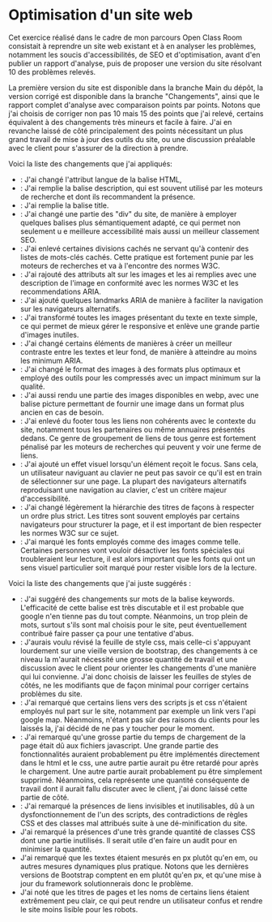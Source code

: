 # Optimisation d'un site web

Cet exercice réalisé dans le cadre de mon parcours Open Class Room consistait à reprendre un site web existant et à en analyser les problèmes, notamment les soucis d'accessibilités, de SEO et d'optimisation, avant d'en publier un rapport d'analyse, puis de proposer une version du site résolvant 10 des problèmes relevés.

La première version du site est disponible dans la branche Main du dépôt, la version corrigé est disponible dans la branche "Changements", ainsi que le rapport complet d'analyse avec comparaison points par points. Notons que j'ai choisis de corriger non pas 10 mais 15 des points que j'ai relevé, certains équivalent à des changements très mineurs et facile à faire. J'ai en revanche laissé de côté principalement des points nécessitant un plus grand travail de mise à jour des outils du site, ou une discussion préalable avec le client pour s'assurer de la direction à prendre.

Voici la liste des changements que j'ai appliqués:
 * : J'ai changé l'attribut langue de la balise HTML,
 * : J'ai remplie la balise description, qui est souvent utilisé par les moteurs de recherche et dont ils recommandent la présence.
 * : J'ai remplie la balise title.
 * : J'ai changé une partie des "div" du site, de manière à employer quelques balises plus sémantiquement adapté, ce qui permet non seulement u e meilleure accessibilité mais aussi un meilleur classement SEO.
 * : J'ai enlevé certaines divisions cachés ne servant qu'à contenir des listes de mots-clés cachés. Cette pratique est fortement punie par les moteurs de recherches et va à l'encontre des normes W3C.
 * : J'ai rajouté des attributs alt sur les images et les ai remplies avec une description de l'image en conformité avec les normes W3C et les recommendations ARIA.
 * : J'ai ajouté quelques landmarks ARIA de manière à faciliter la navigation sur les navigateurs alternatifs.
 * : J'ai transformé toutes les images présentant du texte en texte simple, ce qui permet de mieux gérer le responsive et enlève une grande partie d'images inutiles.
 * : J'ai changé certains éléments de manières à créer un meilleur contraste entre les textes et leur fond, de manière à atteindre au moins les minimum ARIA.
 * : J'ai changé le format des images à des formats plus optimaux et employé des outils pour les compressés avec un impact minimum sur la qualité.
 * : J'ai aussi rendu une partie des images disponibles en webp, avec une balise picture permettant de fournir une image dans un format plus ancien en cas de besoin.
 * : J'ai enlevé du footer tous les liens non cohérents avec le contexte du site, notamment tous les partenaires ou même annuaires présentés dedans. Ce genre de groupement de liens de tous genre est fortement pénalisé par les moteurs de recherches qui peuvent y voir une ferme de liens.
 * : J'ai ajouté un effet visuel lorsqu'un élément reçoit le focus. Sans cela, un utilisateur naviguant au clavier ne peut pas savoir ce qu'il est en train de sélectionner sur une page. La plupart des navigateurs alternatifs reproduisant une navigation au clavier, c'est un critère majeur d'accessibilité.
 * : J'ai changé légèrement la hiérarchie des titres de façons à respecter un ordre plus strict. Les titres sont souvent employés par certains navigateurs pour structurer la page, et il est important de bien respecter les normes W3C sur ce sujet.
 * : J'ai marqué les fonts employés comme des images comme telle. Certaines personnes vont vouloir désactiver les fonts spéciales qui troubleraient leur lecture, il est alors important que les fonts qui ont un sens visuel particulier soit marqué pour rester visible lors de la lecture.

Voici la liste des changements que j'ai juste suggérés :
 * : J'ai suggéré des changements sur mots de la balise keywords. L'efficacité de cette balise est très discutable et il est probable que google n'en tienne pas du tout compte. Néanmoins, un trop plein de mots, surtout s'ils sont mal choisis pour le site, peut éventuellement contribué faire passer ça pour une tentative d'abus.
 * : J'aurais voulu révisé la feuille de style css, mais celle-ci s'appuyant lourdement sur une vieille version de bootstrap, des changements à ce niveau la m'aurait nécessité une grosse quantité de travail et une discussion avec le client pour orienter les changements d'une manière qui lui convienne. J'ai donc choisis de laisser les feuilles de styles de côtés, ne les modifiants que de façon minimal pour corriger certains problèmes du site.
 * : J'ai remarqué que certains liens vers des scripts js et css n'étaient employés nul part sur le site, notamment par exemple un link vers l'api google map. Néanmoins, n'étant pas sûr des raisons du clients pour les laissés la, j'ai décidé de ne pas y toucher pour le moment.
 * : J'ai remarqué qu'une grosse partie du temps de chargement de la page était dû aux fichiers javascript. Une grande partie des fonctionnalités auraient probablement pu être implémentés directement dans le html et le css, une autre partie aurait pu être retardé pour après le chargement. Une autre partie aurait probablement pu être simplement supprimé. Néanmoins, cela représente une quantité conséquente de travail dont il aurait fallu discuter avec le client, j'ai donc laissé cette partie de côté.
 * : J'ai remarqué la présences de liens invisibles et inutilisables, dû à un dysfonctionnement de l'un des scripts, des contradictions de règles CSS et des classes mal attribués suite à une dé-minification du site.
 * J'ai remarqué la présences d'une très grande quantité de classes CSS dont une partie inutilisés. Il serait utile d'en faire un audit pour en minimiser la quantité.
 * J'ai remarqué que les textes étaient mesurés en px plutôt qu'en em, ou autres mesures dynamiques plus pratique. Notons que les dernières versions de Bootstrap comptent en em plutôt qu'en px, et qu'une mise à jour du framework solutionnerais donc le problème.
 * J'ai noté que les titres de pages et les noms de certains liens étaient extrêmement peu clair, ce qui peut rendre un utilisateur confus et rendre le site moins lisible pour les robots.
